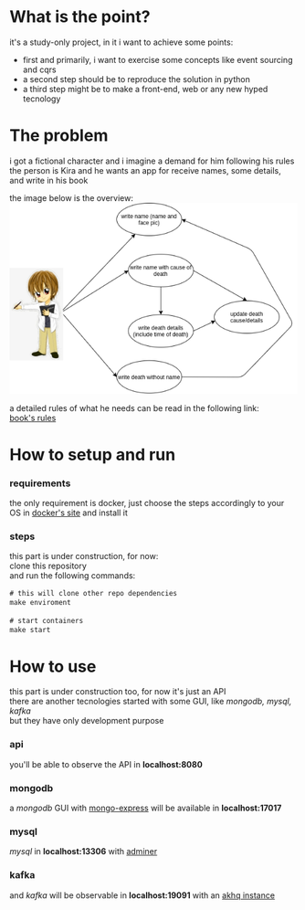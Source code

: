 # What is the point?

it's a study-only project, in it i want to achieve some points:
* first and primarily, i want to exercise some concepts like event sourcing and cqrs
* a second step should be to reproduce the solution in python
* a third step might be to make a front-end, web or any new hyped tecnology

# The problem

i got a fictional character and i imagine a demand for him following his rules  
the person is Kira and he wants an app for receive names, some details, and write in his book  
  
the image below is the overview:  
![use case](/docs/goal.png)
  
a detailed rules of what he needs can be read in the following link:  
[book's rules](https://deathnote.fandom.com/wiki/Rules_of_the_Death_Note/Manga_Chapter_Rules)
  
# How to setup and run

### requirements
the only requirement is docker, just choose the steps accordingly to your OS in [docker's site](https://docs.docker.com/get-docker/) and install it  

### steps
this part is under construction, for now:  
clone this repository  
and run the following commands:
```
# this will clone other repo dependencies
make enviroment

# start containers
make start
```
  
# How to use

this part is under construction too, for now it's just an API  
there are another tecnologies started with some GUI, like *mongodb, mysql, kafka*  
but they have only development purpose

### api
you'll be able to observe the API in **localhost:8080**  

### mongodb
a *mongodb* GUI with [mongo-express](https://github.com/mongo-express/) will be available in **localhost:17017**  

### mysql
*mysql* in **localhost:13306** with [adminer](https://www.adminer.org/)  

### kafka
and *kafka* will be observable in **localhost:19091** with an [akhq instance](https://akhq.io/)  
